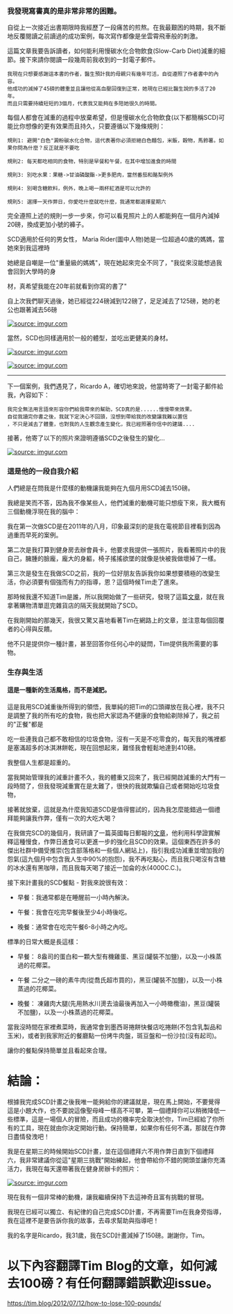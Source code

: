 ### 我發現寫書真的是非常非常的困難。

自從上一次接近出書期限時我經歷了一段痛苦的煎熬。在我最艱困的時期，我不斷地反覆閱讀之前讀過的成功案例，每次寫作都像是坐雲霄飛車般的刺激。

這篇文章我要告訴讀者，如何能利用慢碳水化合物飲食(Slow-Carb Diet)減重的細節。接下來請你閱讀一段幾周前我收到的一封電子郵件。

```
我現在只想要感謝這本書的作者，醫生預計我的母親只有幾年可活，自從遵照了作者書中的內容。
他成功的減掉了45磅的體重並且讓他從高血壓回復到正常，她現在已經比醫生說的多活了20年。
而且只需要持續短短的3個月，代表我又能夠在多陪她很久的時間。
```

每個人都會在減重的過程中放棄希望，但是慢碳水化合物飲食(以下都簡稱SCD)可能比你想像的更有效果而且持久，只要遵循以下幾條規則：

```
規則1: 避開"白色"澱粉碳水化合物，這代表著你必須拒絕白色麵包，米飯，穀物，馬鈴薯。如果你問為什麼？反正就是不要吃

規則2: 每天都吃相同的食物，特別是早餐和午餐，在其中增加進食的時間

規則3: 別吃水果：果糖->甘油磷酸酯->更多肥肉，當然番茄和酪梨例外

規則4: 別喝含糖飲料，例外，晚上喝一兩杯紅酒是可以允許的

規則5: 選擇一天作弊日，你愛吃什麼就吃什麼，我通常都選擇星期六
```

完全遵照上述的規則一步一步來，你可以看見照片上的人都能夠在一個月內減掉20磅，換成更加小號的褲子。

SCD適用於任何的男女性， Maria Rider(圖中人物)她是一位超過40歲的媽媽，當她來到我這裡時

她總是自嘲是一位"重量級的媽媽"，現在她起來完全不同了，"我從來沒能想過我會回到大學時的身

材，真希望我能在20年前就看到你寫的書了"

自上次我們聊天過後，她已經從224磅減到122磅了，足足減去了125磅，她的老公也跟著減去56磅


<a href="https://imgur.com/pnUOgMI"><img src="https://i.imgur.com/pnUOgMI.jpg" title="source: imgur.com" /></a>

當然，SCD也同樣適用於一般的體型，並吃出更健美的身材。

<a href="https://imgur.com/aaH2YEF"><img src="https://i.imgur.com/aaH2YEF.jpg" title="source: imgur.com" /></a>

<a href="https://imgur.com/p9r2B6x"><img src="https://i.imgur.com/p9r2B6x.jpg" title="source: imgur.com" /></a>

----

下一個案例，我們遇見了，Ricardo A，確切地來說，他當時寄了一封電子郵件給我，內容如下：

```
我完全無法用言語來形容你們給我帶來的幫助，SCD真的是......慢慢帶來效果。
自從我讀完你書之後，我就下定決心不回頭，沒想到帶給我的改變讓我難以置信
，不只是減去了體重，也對我的人生觀念產生變化，我已經照著你信中的建議....
```

接著，他寄了以下的照片來證明遵循SCD之後發生的變化...

<a href="https://imgur.com/opcQgFh"><img src="https://i.imgur.com/opcQgFh.jpg" title="source: imgur.com" /></a>

### 這是他的一段自我介紹

人們總是在問我是什麼樣的動機讓我能夠在九個月用SCD減去150磅。

我總是笑而不答，因為我不像某些人，他們減重的動機可能只想瘦下來，我大概有三個動機浮現在我的腦中：

我在第一次做SCD是在2011年的八月，印象最深刻的是我在電視節目裡看到因為過重而早死的案例。

第二次是我打算到健身房去辦會員卡，他要求我提供一張照片，我看著照片中的我自己，臃腫的臉龐，龐大的身軀，椅子搖搖欲墜的就像是快被我做壞掉了一樣。

第三次是發生在我做SCD之前，我的一位好朋友告訴我你如果想要積極的改變生活，你必須要有個強而有力的指導，恩？這個時候Tim走了進來。

那時候我還不知道Tim是誰，所以我開始做了一些研究，發現了這篇<a href="https://gizmodo.com/5709913/4-hour-body---the-slow-carb-diet">文章</a>，就在我拿著購物清單逛完雜貨店的隔天我就開始了SCD。

在我剛開始的那幾天，我很又驚又喜地看著Tim在網路上的文章，並注意每個回覆者的心得與反饋。

他不只是提供你一種計畫，甚至回答你任何心中的疑問，Tim提供我所需要的事物。

### 生存與生活

#### 這是一種新的生活風格，而不是減肥。

這是我用SCD減重後所得到的領悟，我單純的把Tim的口頭禪放在我心裡，我不只是調整了我的所有吃的食物，我也把大家認為不健康的食物給剃除掉了，我之前的"正餐"都是

吃一些連我自己都不敢相信的垃圾食物，沒有一天是不吃零食的，每天我的嘴裡都是塞滿超多的冰淇淋餅乾，現在回想起來，難怪我會輕鬆地達到410磅。

我整個人生都是超重的。

當我開始管理我的減重計畫不久，我的體重又回來了，我已經開啟減重的大門有一段時間了，但我發現減重實在是太難了，很快的我就欺騙自己或者開始吃垃圾食物，

接著就放棄，這就是為什麼我知道SCD是值得嘗試的，因為我怎麼能錯過一個禮拜能夠讓我作弊，僅有一次的大吃大喝？

在我做完SCD的幾個月，我研讀了一篇英國每日郵報的<a href="http://www.dailymail.co.uk/femail/article-2097267/Tempted-doughnut-How-telling-Ill-eat-later-prevent-overindulging.html">文章</a>，他利用科學證實解釋這種慢食，作弊日進食可以更進一步的強化且SCD的效果。這個東西在許多的傑出社群中備受推崇(包含部落格和一些個人網站上)，指引我成功減重並增加我的怨氣(這九個月中包含我人生中90%的抱怨)，我不再吃點心，而且我只喝沒有含糖的冰水還有黑咖啡，而且我每天喝了接近一加侖的水(4000C.C.)。

接下來計畫我的SCD餐點 - 對我來說很有效：

- 早餐：我通常都是在睡醒前一小時內解決。

- 午餐：我會在吃完早餐後至少4小時後吃。

- 晚餐：通常會在吃完午餐6-8小時之內吃。

標準的日常大概是長這樣：

- 早餐： 8盎司的蛋白和一顆大型有機雞蛋、黑豆(罐裝不加鹽)，以及一小株蒸過的花椰菜。

- 午餐 二分之一磅的素牛肉(從喬氏超市買的)，黑豆(罐裝不加鹽)，以及一小株蒸過的花椰菜。

- 晚餐： 凍雞肉大腿(先用熱水川燙去油最後再加入一小時橄欖油)，黑豆(罐裝不加鹽)，以及一小株蒸過的花椰菜。

當我沒時間在家裡煮菜時，我通常會到墨西哥捲餅快餐店吃捲餅(不包含乳製品和玉米)，或者到我家附近的餐廳點一份烤牛肉盤，斑豆盤和一份沙拉(沒有起司)。

讓你的餐點保持簡單並且看起來合理。

# 結論：

根據我完成SCD計畫之後我唯一能夠給你的建議就是，現在馬上開始，不要覺得這是小題大作，也不要說這像聖母峰一樣高不可攀，第一個禮拜你可以稍微降低一些標準，這是一場個人的冒險，而且成功的機率完全取決於你，Tim已經給了你所有的工具，現在就由你決定開始行動。保持簡單，如果你有任何不滿，那就在作弊日盡情發洩吧！

我是在星期三的時候開始SCD計畫，並在這個禮拜六不用作弊日直到下個禮拜六，我非常建議你從這"星期三挑戰"開始練起，他會帶給你不錯的開頭並讓你充滿活力，我現在每天還帶著我在健身房辦卡的照片：

<a href="https://imgur.com/OmSSvEh"><img src="https://i.imgur.com/OmSSvEh.jpg" title="source: imgur.com" /></a>

現在我有一個非常棒的動機，讓我繼續保持下去這神奇且富有挑戰的冒現。

我現在已經可以獨立、有紀律的自己完成SCD計畫，不再需要Tim在我身旁指導，我在這裡不是要告訴你我的故事，去尋求幫助與指導吧！

我的名字是Ricardo，我31歲，我在SCD計畫減掉了150磅。謝謝你，Tim。

# 以下內容翻譯Tim Blog的文章，如何減去100磅？有任何翻譯錯誤歡迎issue。

https://tim.blog/2012/07/12/how-to-lose-100-pounds/